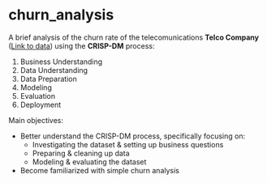 # churn_analysis
A brief analysis of the churn rate of the telecomunications **Telco Company** ([Link to data](https://www.kaggle.com/blastchar/telco-customer-churn)) using the **CRISP-DM** process: 
1. Business Understanding
2. Data Understanding
3. Data Preparation
4. Modeling
5. Evaluation
6. Deployment

Main objectives: 
- Better understand the CRISP-DM process, specifically focusing on:
    - Investigating the dataset & setting up business questions
    - Preparing & cleaning up data 
    - Modeling & evaluating the dataset
- Become familiarized with simple churn analysis